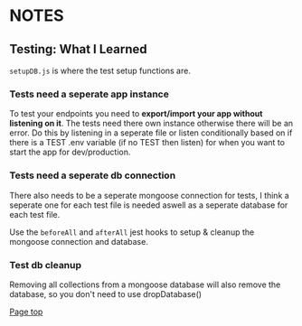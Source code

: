 # NOTES

## Testing: What I Learned

`setupDB.js` is where the test setup functions are.

### Tests need a seperate app instance

To test your endpoints you need to **export/import your app without listening on it**. The tests need there own instance otherwise there will be an error. Do this by listening in a seperate file or listen conditionally based on if there is a TEST .env variable (if no TEST then listen) for when you want to start the app for dev/production.

### Tests need a seperate db connection

There also needs to be a seperate mongoose connection for tests, I think a seperate one for each test file is needed aswell as a seperate database for each test file.

Use the `beforeAll` and `afterAll` jest hooks to setup & cleanup the mongoose connection and database.

### Test db cleanup

Removing all collections from a mongoose database will also remove the database, so you don't need to use dropDatabase()

[Page top](#contents)
